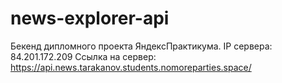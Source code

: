 # news-explorer-api
Бекенд дипломного проекта ЯндексПрактикума.
IP сервера: 84.201.172.209
Ссылка на сервер: https://api.news.tarakanov.students.nomoreparties.space/
